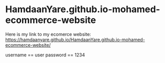 # HamdaanYare.github.io-mohamed-ecommerce-website

Here is my link to my ecomerce website: https://hamdaanyare.github.io/HamdaanYare.github.io-mohamed-ecommerce-website/

username == user
password == 1234
